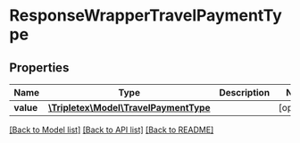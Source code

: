 # ResponseWrapperTravelPaymentType

## Properties
Name | Type | Description | Notes
------------ | ------------- | ------------- | -------------
**value** | [**\Tripletex\Model\TravelPaymentType**](TravelPaymentType.md) |  | [optional] 

[[Back to Model list]](../../README.md#documentation-for-models) [[Back to API list]](../../README.md#documentation-for-api-endpoints) [[Back to README]](../../README.md)

